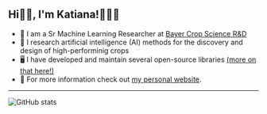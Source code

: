 ## Hi👋🏼, I'm Katiana!👩🏻‍💻

* 🌽 I am a Sr Machine Learning Researcher at [Bayer Crop Science R&D](https://www.cropscience.bayer.us/) 
* 🌱 I research artificial intelligence (AI) methods for the discovery and design of high-performinig crops
* 🖥️ I have developed and maintain several open-source libraries [(more on that here!)](https://github.com/katiana22?tab=repositories)
* 👥 For more information check out [my personal website](https://www.katianakontolati.com/).

---

![GitHub stats](https://github-readme-stats.vercel.app/api?username=katiana22&show_icons=true)  
